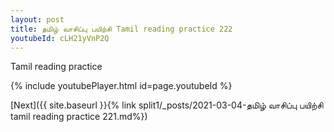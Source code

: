 ```yaml
---
layout: post
title: தமிழ் வாசிப்பு பயிற்சி Tamil reading practice 222
youtubeId: cLH21yVnP2Q
---
```

 
 
Tamil reading practice
 
 
 
 
 


{% include youtubePlayer.html id=page.youtubeId %}
 
[Next]({{ site.baseurl }}{% link  split1/_posts/2021-03-04-தமிழ் வாசிப்பு பயிற்சி tamil reading practice 221.md%})
 
